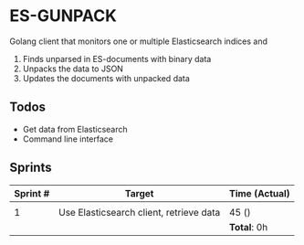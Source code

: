 # ES-GUNPACK

Golang client that monitors one or multiple Elasticsearch indices and
1. Finds unparsed in ES-documents with binary data
2. Unpacks the data to JSON
3. Updates the documents with unpacked data



## Todos
* Get data from Elasticsearch
* Command line interface


## Sprints
| Sprint # |                  Target                 | Time (Actual) |
|----------|-----------------------------------------|---------------|
|          |                                         |               |
|        1 | Use Elasticsearch client, retrieve data | 45 ()         |
|          |                                         | **Total**: 0h |
